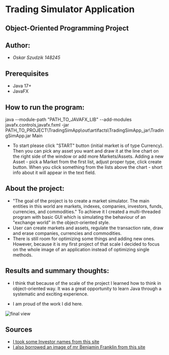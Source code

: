 # Trading Simulator Application
## Object-Oriented Programming Project

## Author:
* *Oskar Szudzik 148245*

## Prerequisites

* Java 17+
* JavaFX

## How to run the program:
java --module-path "PATH_TO_JAVAFX_LIB" --add-modules javafx.controls,javafx.fxml -jar PATH_TO_PROJECT\TradingSimApp\out\artifacts\TradingSimApp_jar\TradingSimApp.jar Main

* To start please click "START" button (initial market is of type Currency). 
  Then you can pick any asset you want and draw it at the line chart on 
  the right side of the window or add more Markets/Assets. Adding a new Asset - 
  pick a Market from the first list, adjust proper type, click create button. 
  When you click something from the lists above the chart - short info about it 
  will appear in the text field.

## About the project:
* "The goal of the project is to create a market simulator. The main entities in
  this world are markets, indexes, companies, investors, funds, currencies, and 
  commodities." To achieve it I created a multi-threaded program with basic GUI
  which is simulating the behaviour of an "exchange world" in the object-oriented
  style. 
* User can create markets and assets, regulate the transaction rate, draw and erase
  companies, currencies and commodities.
* There is still room for optimizing some things and adding new ones. 
  However, because it is my first project of that scale I decided to 
  focus on the whole image of an application instead of optimizing single methods.


## Results and summary thoughts:
* I think that because of the scale of the project I learned how to think in
  object-oriented way. It was a great opportunity to learn Java through a systematic
  and exciting experience.

* I am proud of the work I did here. 

![final view](src/main/example/resources/app_view.png)

## Sources

* [I took some Investor names from this site](https://www.usna.edu/Users/cs/roche/courses/s15si335/proj1/files.php%3Ff=names.txt.html)
* [I also borrowed an image of mr Benjamin Franklin from this site](https://www.cumanagement.com/articles/2020/08/facing-finances-amidst-covid-19)
